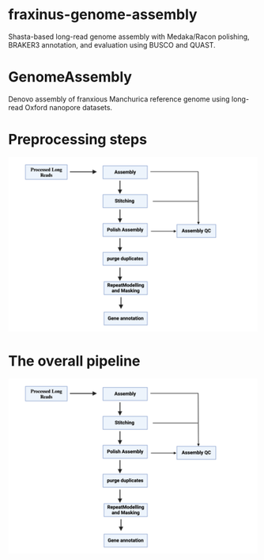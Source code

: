 # fraxinus-genome-assembly
Shasta-based long-read genome assembly with Medaka/Racon polishing, BRAKER3 annotation, and evaluation using BUSCO and QUAST.

# GenomeAssembly
Denovo assembly of franxious Manchurica reference genome using long-read Oxford nanopore datasets. 

# Preprocessing steps
![Read preprocessing](https://github.com/GeorgeKagugube/fraxinus-genome-assembly/blob/main/images/Overall%20assembly%20stages.jpeg)


# The overall pipeline 
![Overall assembly stages](https://github.com/GeorgeKagugube/fraxinus-genome-assembly/blob/main/images/Overall%20assembly%20stages.jpeg)
